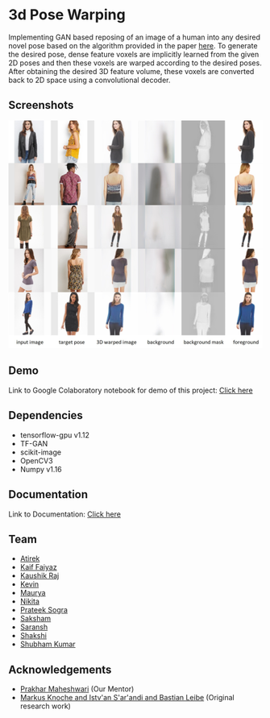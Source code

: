 
# 3d Pose Warping

Implementing GAN based reposing of an image of a human into any desired novel pose based on the algorithm provided in the paper [here](https://arxiv.org/pdf/2006.04898.pdf). To generate the desired pose, dense feature voxels are implicitly learned from the given 2D poses and then these voxels are warped according to the desired poses. After obtaining the desired 3D feature volume, these voxels are converted back to 2D space using a convolutional decoder.

    
## Screenshots

![Sample Screenshot](https://github.com/kaushik3012/3d-pose-warping/blob/master/misc/screenshot1.png)

  
## Demo

Link to Google Colaboratory notebook for demo of this project: [Click here](https://colab.research.google.com/github/kaushik3012/3d-pose-warping/blob/master/3DPoseWarping_Final.ipynb)

  
## Dependencies

- tensorflow-gpu v1.12
- TF-GAN
- scikit-image
- OpenCV3
- Numpy v1.16


  
## Documentation
Link to Documentation:
[Click here](misc/documentation.pdf)

  
## Team

- [Atirek](https://www.github.com/Atirek04)
- [Kaif Faiyaz](https://www.github.com/KaifFaiyaz)
- [Kaushik Raj](https://www.github.com/kaushik3012)
- [Kevin](https://www.github.com/Kevin1732)
- [Maurya](https://www.github.com/Maurya73J)
- [Nikita](https://www.github.com/nikitach5)
- [Prateek Sogra](https://www.github.com/Fullstackmystic)
- [Saksham](https://www.github.com/sakshamar20)
- [Saransh](https://www.github.com/saranshg20)
- [Shakshi](https://www.github.com/Shakshi17012)
- [Shubham Kumar](https://www.github.com/Kshubham20)
  
## Acknowledgements
- [Prakhar Maheshwari](https://www.github.com/harpArk614) (Our Mentor)
- [Markus Knoche and Istv\'an S\'ar\'andi and Bastian Leibe](https://arxiv.org/pdf/2006.04898.pdf) (Original research work)
